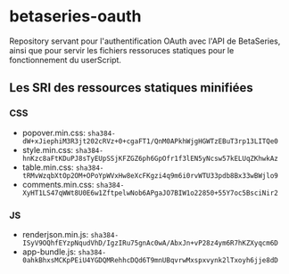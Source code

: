 # betaseries-oauth
Repository servant pour l'authentification OAuth avec l'API de BetaSeries, ainsi que pour servir les fichiers ressoruces statiques pour le fonctionnement du userScript.

## Les SRI des ressources statiques minifiées

### CSS
* popover.min.css:  `sha384-dW+xJiephiM3R3jt202cRVz+0+cgaFT1/QnM0APkhWjgHGWTzEBuT3rp13LITQe0`
* style.min.css:    `sha384-hnKzc8aFtKDuPJ8sTyEUpSSjKFZGZ6ph6GpOfr1f3lEN5yNcsw57kELUqZKhwkAz`
* table.min.css:    `sha384-tRMvWzqbXtOp2OM+OPoYpWVxHw8eXcFKgzi4q9m6i0rvWTU33pdb8Bx33wBWjlo9`
* comments.min.css: `sha384-XyHT1LS47qWWt8U0E6w1ZftpelwNob6APgaJO7BIW1o22850+55Y7oc5BsciNir2`

### JS
* renderjson.min.js: `sha384-ISyV9OQhfEYzpNqudVhD/IgzIRu75gnAc0wA/AbxJn+vP28z4ym6R7hKZXyqcm6D`
* app-bundle.js: `sha384-0ahkBhxsMCKpPEiU4YGDQMRehhcDQd6T9mnUBqvrwMxspxvynk2lTxoyh6jje8dD`